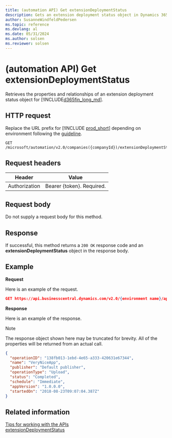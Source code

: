 ```yaml
---
title: (automation API) Get extensionDeploymentStatus
description: Gets an extension deployment status object in Dynamics 365 Business Central.
author: SusanneWindfeldPedersen
ms.topic: reference
ms.devlang: al
ms.date: 05/31/2024
ms.author: solsen
ms.reviewer: solsen
---
```


<!-- NOTE: This article is an auto-generated stub from the metadata file. -->
<!-- The sections marked with an EDIT_IS_REQUIRED require manual editing. -->
# (automation API) Get extensionDeploymentStatus

Retrieves the properties and relationships of an extension deployment status object for [!INCLUDE[d365fin_long_md](../../includes/d365fin_long_md.md)].

## HTTP request

Replace the URL prefix for [!INCLUDE [prod_short](../../includes/prod_short.md)] depending on environment following the [guideline](../../api-reference/v2.0/enabling-apis-for-dynamics-nav.md).


```
GET /microsoft/automation/v2.0/companies({companyId})/extensionDeploymentStatus
```

## Request headers

|Header|Value|
|------|-----|
|Authorization  |Bearer {token}. Required. |

## Request body

Do not supply a request body for this method.

## Response

If successful, this method returns a ```200 OK``` response code and an **extensionDeploymentStatus** object in the response body.

## Example

**Request**

Here is an example of the request.
```json
GET https://api.businesscentral.dynamics.com/v2.0/{environment name}/api/microsoft/automation/v2.0/companies({companyId})/extensionDeploymentStatus
```

**Response**

Here is an example of the response. 

> [!NOTE]  
>   The response object shown here may be truncated for brevity. All of the properties will be returned from an actual call.

```json
{
  "operationID": "138fb013-1ebd-4e65-a333-420631e67344",
  "name": "VeryNiceApp",
  "publisher": "Default publisher",
  "operationType": "Upload",
  "status": "Completed",
  "schedule": "Immediate",
  "appVersion": "1.0.0.0",
  "startedOn": "2018-08-23T09:07:04.387Z"
}
```

## Related information

[Tips for working with the APIs](../../developer/devenv-connect-apps-tips.md)  
[extensionDeploymentStatus](../resources/dynamics_extensionDeploymentStatus.md)